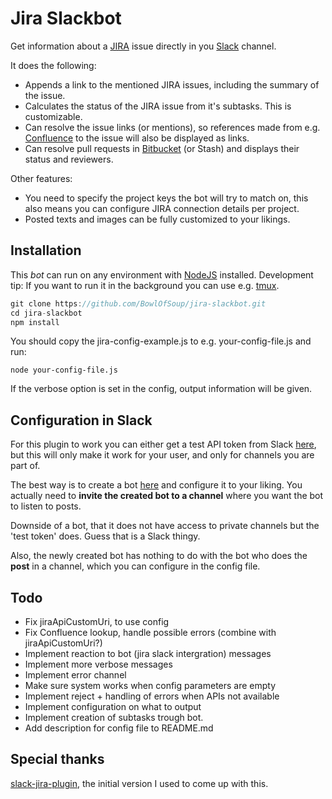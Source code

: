 # Jira Slackbot

Get information about a [JIRA](https://www.atlassian.com/software/jira) issue directly in you [Slack](http://slack.com) channel.

It does the following:

- Appends a link to the mentioned JIRA issues, including the summary of the issue.
- Calculates the status of the JIRA issue from it's subtasks. This is customizable.
- Can resolve the issue links (or mentions), so references made from e.g. [Confluence](https://www.atlassian.com/software/confluence) to the issue will also be displayed as links. 
- Can resolve pull requests in [Bitbucket](https://www.atlassian.com/software/bitbucket) (or Stash) and displays their status and reviewers.

Other features:

- You need to specify the project keys the bot will try to match on, this also means you can configure JIRA connection details per project.
- Posted texts and images can be fully customized to your likings.

## Installation

This *bot* can run on any environment with [NodeJS](https://nodejs.org) installed.
Development tip: If you want to run it in the background you can use e.g. [tmux](https://tmux.github.io/).

```javascript
git clone https://github.com/BowlOfSoup/jira-slackbot.git
cd jira-slackbot
npm install
```

You should copy the jira-config-example.js to e.g. your-config-file.js and run:

    node your-config-file.js

If the verbose option is set in the config, output information will be given.

## Configuration in Slack

For this plugin to work you can either get a test API token from Slack [here](https://api.slack.com/docs/oauth-test-tokens),
but this will only make it work for your user, and only for channels you are part of.

The best way is to create a bot [here](https://medicoredevelopment.slack.com/apps/A0F7YS25R-bots) and configure it to your liking.
You actually need to **invite the created bot to a channel** where you want the bot to listen to posts.

Downside of a bot, that it does not have access to private channels but the 'test token' does. Guess that is a Slack thingy.

Also, the newly created bot has nothing to do with the bot who does the **post** in a channel, which you can configure in the config file.

## Todo

- Fix jiraApiCustomUri, to use config
- Fix Confluence lookup, handle possible errors (combine with jiraApiCustomUri?)
- Implement reaction to bot (jira slack intergration) messages
- Implement more verbose messages
- Implement error channel
- Make sure system works when config parameters are empty
- Implement reject + handling of errors when APIs not available
- Implement configuration on what to output
- Implement creation of subtasks trough bot.
- Add description for config file to README.md

## Special thanks

[slack-jira-plugin](https://github.com/gsingers/slack-jira-plugin), the initial version I used to come up with this.
